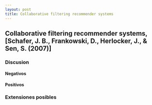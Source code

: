 ```yaml
---
layout: post
title: Collaborative filtering recommender systems
---
```


## Collaborative filtering recommender systems, [Schafer, J. B., Frankowski, D., Herlocker, J., & Sen, S. (2007)]

### Discusion

#### Negativos
	
#### Positivos

### Extensiones posibles

